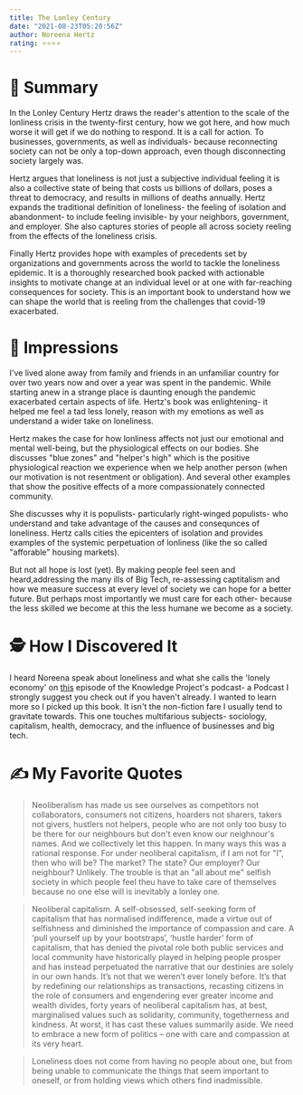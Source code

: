 ```yaml
---
title: The Lonley Century
date: "2021-08-23T05:20:56Z"
author: Noreena Hertz
rating: ⭐⭐⭐⭐
---
```


<style>

</style>

# 🚀 Summary
In the Lonley Century Hertz draws the reader's attention to the scale of the lonliness crisis in the twenty-first century, how we got here, and how much worse it will get if we do nothing to respond.  It is a call for action. To businesses, governments, as well as individuals- because reconnecting society can not be only a top-down approach, even though disconnecting society largely was. 

Hertz argues that loneliness is not just a subjective individual feeling it is also a collective state of being that costs us billions of dollars, poses a threat to democracy, and results in millions of deaths annually. Hertz expands the traditional definition of loneliness- the feeling of isolation and abandonment- to include feeling invisible- by your neighbors, government, and employer. She also captures stories of people all across society reeling from the effects of the loneliness crisis. 

Finally Hertz provides hope with examples of precedents set by organizations and governments across the world to tackle the loneliness epidemic. It is a thoroughly researched book packed with actionable insights to motivate change at an individual level or at one with far-reaching consequences for society. This is an important book to understand how we can shape the world that is reeling from the challenges that covid-19 exacerbated.

# 🎨 Impressions
I've lived alone away from family and friends in an unfamiliar country for over two years now and over a year was spent in the pandemic. While starting anew in a strange place is daunting enough the pandemic exacerbated certain aspects of life. Hertz's book was enlightening- it helped me feel a tad less lonely, reason with my emotions as well as understand a wider take on loneliness.

Hertz makes the case for how lonliness affects not just our emotional and mental well-being, but the physiological effects on our bodies. She discusses "blue zones" and "helper's high" which is the positive physiological reaction we experience when we help another person (when our motivation is not resentment or obligation). And several other examples that show the positive effects of a more compassionately connected community.

She discusses why it is populists- particularly right-winged populists- who understand and take advantage of the causes and consequnces of loneliness. Hertz calls cities the epicenters of isolation and provides examples of the systemic perpetuation of lonliness (like the so called "afforable" housing markets).

But not all hope is lost (yet). By making people feel seen and heard,addressing the many ills of Big Tech, re-assessing captitalism and how we measure success at every level of society we can hope for a better future. But perhaps most importantly we must care for each other- because the less skilled we become at this the less humane we become as a society.

# 🕵 How I Discovered It
I heard Noreena speak about loneliness and what she calls the 'lonely economy' on [this](https://open.spotify.com/episode/2OtDdWKWKNmjoGkAbdKj8N?si=0863182b410b4149) episode of the Knowledge Project's podcast- a Podcast I strongly suggest you check out if you haven't already.  I wanted to learn more so I picked up this book. It isn't the non-fiction fare I usually tend to gravitate towards. This one touches multifarious subjects- sociology, capitalism, health, democracy, and the influence of businesses and big tech.

# ✍️ My Favorite Quotes

> Neoliberalism has made us see ourselves as competitors not collaborators, consumers not citizens, hoarders not sharers, takers not givers, hustlers not helpers, people who are not only too busy to be there for our neighbours but don't even know our neighnour's names. And we collectively let this happen. In many ways this was a rational response. For under neoliberal capitalism, if I am not for "I", then who will be? The market? The state? Our employer? Our neighbour? Unlikely. The trouble is that an "all about me" selfish society in which people feel theu have to take care of themselves because no one else will is inevitably a lonley one. 

> Neoliberal capitalism. A self-obsessed, self-seeking form of capitalism that has normalised indifference, made a virtue out of selfishness and diminished the importance of compassion and care. A ‘pull yourself up by your bootstraps’, ‘hustle harder’ form of capitalism, that has denied the pivotal role both public services and local community have historically played in helping people prosper and has instead perpetuated the narrative that our destinies are solely in our own hands. It’s not that we weren’t ever lonely before. It’s that by redefining our relationships as transactions, recasting citizens in the role of consumers and engendering ever greater income and wealth divides, forty years of neoliberal capitalism has, at best, marginalised values such as solidarity, community, togetherness and kindness. At worst, it has cast these values summarily aside. We need to embrace a new form of politics – one with care and compassion at its very heart.

> Loneliness does not come from having no people about one, but from being unable to communicate the things that seem important to oneself, or from holding views which others find inadmissible.